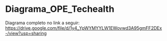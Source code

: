 # Diagrama_OPE_Techealth
Diagrama completo no link a seguir:
https://drive.google.com/file/d/1y4_YpWYMYYLW1EWovwd3A95gmFF2DEx-/view?usp=sharing
